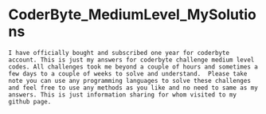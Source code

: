 # CoderByte_MediumLevel_MySolutions

`I have officially bought and subscribed one year for coderbyte account. This is just my answers for coderbyte challenge medium level codes. All challenges took me beyond a couple of hours and sometimes a few days to a couple of weeks to solve and understand.  Please take note you can use any programming languages to solve these challenges and feel free to use any methods as you like and no need to same as my answers.
This is just information sharing for whom visited to my github page.`
